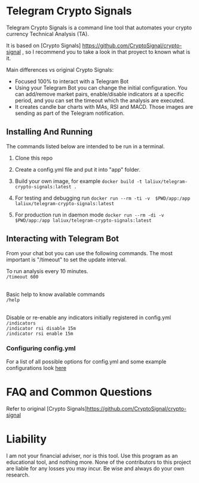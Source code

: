 # Telegram Crypto Signals

Telegram Crypto Signals is a command line tool that automates your crypto currency Technical Analysis (TA).

It is based on [Crypto Signals] https://github.com/CryptoSignal/crypto-signal , so I recommend you to take a look in that proyect to known what is it.

Main differences vs original Crypto Signals:
- Focused 100% to interact with a Telegram Bot
- Using your Telegram Bot you can change the initial configuration. You can add/remove market pairs, enable/disable indicators at a specific period, and you can set the timeout which the analysis are executed.
- It creates candle bar charts with MAs, RSI and MACD. Those images are sending as part of the Telegram notification.

## Installing And Running
The commands listed below are intended to be run in a terminal.

1. Clone this repo

1. Create a config.yml file and put it into "app" folder.

1. Build your own image, for example `docker build -t laliux/telegram-crypto-signals:latest .`

1. For testing and debugging run `docker run --rm -ti -v  $PWD/app:/app laliux/telegram-crypto-signals:latest`

1. For production run in daemon mode `docker run --rm -di -v  $PWD/app:/app laliux/telegram-crypto-signals:latest`

## Interacting with Telegram Bot
From your chat bot you can use the following commands. The most important is "/timeout" to set the update interval.

To run analysis every 10 minutes. <br />
`/timeout 600` <br /><br />

Basic help to know available commands <br />
`/help` <br /><br />

Disable or re-enable any indicators initially registered in config.yml <br />
`/indicators` <br />
`/indicator rsi disable 15m` <br />
`/indicator rsi enable 15m` <br />

### Configuring config.yml

For a list of all possible options for config.yml and some example configurations look [here](docs/config.md)

# FAQ and Common Questions

Refer to original [Crypto Signals]https://github.com/CryptoSignal/crypto-signal

# Liability
I am not your financial adviser, nor is this tool. Use this program as an educational tool, and nothing more. None of the contributors to this project are liable for any losses you may incur. Be wise and always do your own research.
